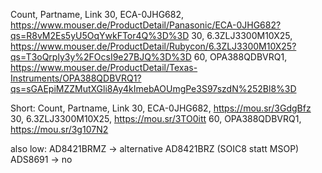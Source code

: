 Count,	Partname,			Link
30,		ECA-0JHG682, 		https://www.mouser.de/ProductDetail/Panasonic/ECA-0JHG682?qs=R8vM2Es5yU5OqYwkFTor4Q%3D%3D
30,		6.3ZLJ3300M10X25,	https://www.mouser.de/ProductDetail/Rubycon/6.3ZLJ3300M10X25?qs=T3oQrply3y%2FOcsI9e27BJQ%3D%3D
60,		OPA388QDBVRQ1, 		https://www.mouser.de/ProductDetail/Texas-Instruments/OPA388QDBVRQ1?qs=sGAEpiMZZMutXGli8Ay4kImebAOUmgPe3S97szdN%252Bl8%3D

Short:
Count, Partname, Link
30, ECA-0JHG682, https://mou.sr/3GdgBfz
30, 6.3ZLJ3300M10X25, https://mou.sr/3TO0itt
60, OPA388QDBVRQ1, https://mou.sr/3g107N2


also low: 
AD8421BRMZ -> alternative AD8421BRZ (SOIC8 statt MSOP)
ADS8691 -> no

